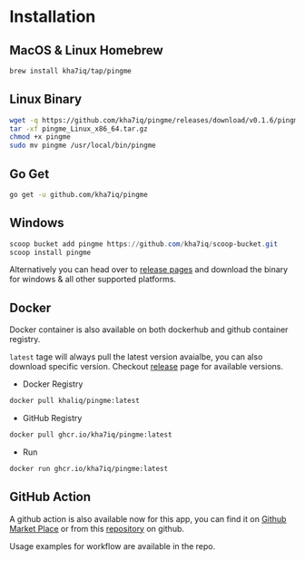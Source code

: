 # Installation

## MacOS & Linux Homebrew

```bash
brew install kha7iq/tap/pingme
```

## Linux Binary

```bash
wget -q https://github.com/kha7iq/pingme/releases/download/v0.1.6/pingme_Linux_x86_64.tar.gz
tar -xf pingme_Linux_x86_64.tar.gz
chmod +x pingme
sudo mv pingme /usr/local/bin/pingme
```

## Go Get

```bash
go get -u github.com/kha7iq/pingme
```

## Windows

```powershell
scoop bucket add pingme https://github.com/kha7iq/scoop-bucket.git
scoop install pingme
```

Alternatively you can head over to [release pages](https://github.com/kha7iq/pingme/releases)
and download the binary for windows & all other supported platforms.

## Docker

Docker container is also available on both dockerhub and github container registry.

`latest` tage will always pull the latest version avaialbe, you can also
download specific version. Checkout [release](https://github.com/kha7iq/pingme/releases)
page for available versions.

- Docker Registry

```bash
docker pull khaliq/pingme:latest
```

- GitHub Registry

```bash
docker pull ghcr.io/kha7iq/pingme:latest
```

- Run

```bash
docker run ghcr.io/kha7iq/pingme:latest
```

## GitHub Action

A github action is also available now for this app, you can find it on
[Github Market Place](https://github.com/marketplace/actions/pingme-action)
or from this [repository](https://github.com/kha7iq/pingme-action) on github.

Usage examples for workflow are available in the repo.
